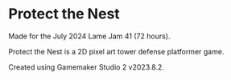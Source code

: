 # Protect the Nest

Made for the July 2024 Lame Jam 41 (72 hours).

Protect the Nest is a 2D pixel art tower defense platformer game.

Created using Gamemaker Studio 2 v2023.8.2.